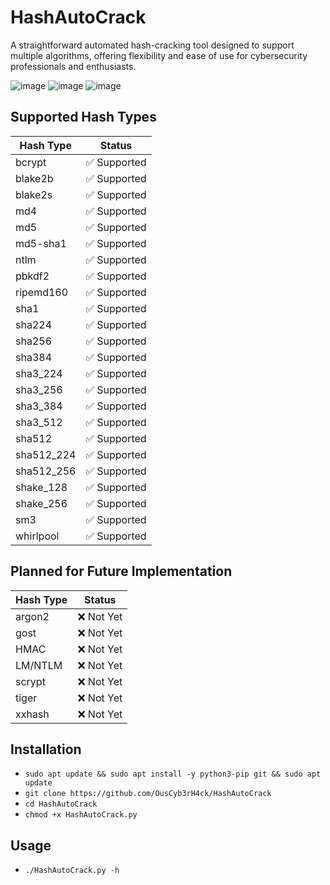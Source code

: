 # HashAutoCrack
A straightforward automated hash-cracking tool designed to support multiple algorithms, offering flexibility and ease of use for cybersecurity professionals and enthusiasts.

![image](https://github.com/user-attachments/assets/cbbfa840-9148-433e-b8cd-06bf623626b3)
![image](https://github.com/user-attachments/assets/4e090c27-7eab-4ea7-9eb8-7cef74bc7d45)
![image](https://github.com/user-attachments/assets/a0b2ec96-552e-448b-88dc-d9b09e68dd3f)

## Supported Hash Types

| Hash Type       | Status      |
|-----------------|-------------|
| bcrypt          | ✅ Supported |
| blake2b         | ✅ Supported |
| blake2s         | ✅ Supported |
| md4             | ✅ Supported |
| md5             | ✅ Supported |
| md5-sha1        | ✅ Supported |
| ntlm            | ✅ Supported |
| pbkdf2          | ✅ Supported |
| ripemd160       | ✅ Supported |
| sha1            | ✅ Supported |
| sha224          | ✅ Supported |
| sha256          | ✅ Supported |
| sha384          | ✅ Supported |
| sha3_224        | ✅ Supported |
| sha3_256        | ✅ Supported |
| sha3_384        | ✅ Supported |
| sha3_512        | ✅ Supported |
| sha512          | ✅ Supported |
| sha512_224      | ✅ Supported |
| sha512_256      | ✅ Supported |
| shake_128       | ✅ Supported |
| shake_256       | ✅ Supported |
| sm3             | ✅ Supported |
| whirlpool       | ✅ Supported |

## Planned for Future Implementation

| Hash Type       | Status       |
|-----------------|--------------|
| argon2          | ❌ Not Yet   |
| gost            | ❌ Not Yet   |
| HMAC            | ❌ Not Yet   |
| LM/NTLM         | ❌ Not Yet   |
| scrypt          | ❌ Not Yet   |
| tiger           | ❌ Not Yet   |
| xxhash          | ❌ Not Yet   |

## Installation
- `sudo apt update && sudo apt install -y python3-pip git && sudo apt update`
- `git clone https://github.com/OusCyb3rH4ck/HashAutoCrack`
- `cd HashAutoCrack`
- `chmod +x HashAutoCrack.py`

## Usage
- `./HashAutoCrack.py -h`

